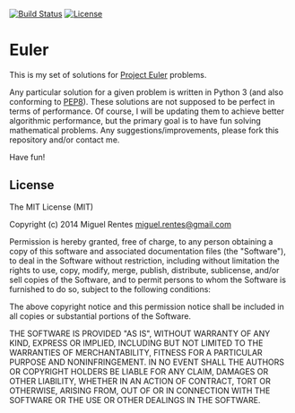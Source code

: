 [![Build Status](https://travis-ci.org/rentes/Euler.png?branch=master)](https://travis-ci.org/rentes/Euler) [![License](https://go-shields.herokuapp.com/license-MIT-blue.png)](http://opensource.org/licenses/MIT) 

# Euler

This is my set of solutions for [Project Euler](http://projecteuler.net/ "Project Euler") problems.

Any particular solution for a given problem is written in Python 3 (and also conforming to [PEP8](http://www.python.org/dev/peps/pep-0008/ "PEP 8 -- Style Guide for Python Code")). These solutions are not supposed to be perfect in terms of performance. Of course, I will be updating them to achieve better algorithmic performance, but the primary goal is to have fun solving mathematical problems. Any suggestions/improvements, please fork this repository and/or contact me.

Have fun!

License
--------------

The MIT License (MIT)

Copyright (c) 2014 Miguel Rentes <miguel.rentes@gmail.com>

Permission is hereby granted, free of charge, to any person obtaining a copy
of this software and associated documentation files (the "Software"), to deal
in the Software without restriction, including without limitation the rights
to use, copy, modify, merge, publish, distribute, sublicense, and/or sell
copies of the Software, and to permit persons to whom the Software is
furnished to do so, subject to the following conditions:

The above copyright notice and this permission notice shall be included in all
copies or substantial portions of the Software.

THE SOFTWARE IS PROVIDED "AS IS", WITHOUT WARRANTY OF ANY KIND, EXPRESS OR
IMPLIED, INCLUDING BUT NOT LIMITED TO THE WARRANTIES OF MERCHANTABILITY,
FITNESS FOR A PARTICULAR PURPOSE AND NONINFRINGEMENT. IN NO EVENT SHALL THE
AUTHORS OR COPYRIGHT HOLDERS BE LIABLE FOR ANY CLAIM, DAMAGES OR OTHER
LIABILITY, WHETHER IN AN ACTION OF CONTRACT, TORT OR OTHERWISE, ARISING FROM,
OUT OF OR IN CONNECTION WITH THE SOFTWARE OR THE USE OR OTHER DEALINGS IN THE
SOFTWARE.